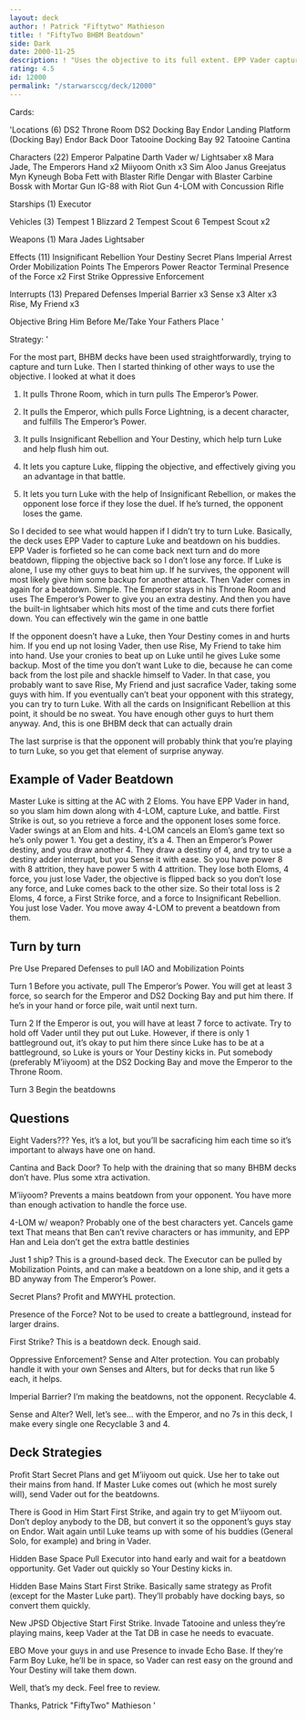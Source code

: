 ```yaml
---
layout: deck
author: ! Patrick "Fiftytwo" Mathieson
title: ! "FiftyTwo BHBM Beatdown"
side: Dark
date: 2000-11-25
description: ! "Uses the objective to its full extent. EPP Vader captures Luke and beats on his buddies, with a little help from the Emperor’s Power."
rating: 4.5
id: 12000
permalink: "/starwarsccg/deck/12000"
---
```

Cards: 

'Locations (6)
DS2 Throne Room
DS2 Docking Bay
Endor Landing Platform (Docking Bay)
Endor Back Door
Tatooine Docking Bay 92
Tatooine Cantina

Characters (22)
Emperor Palpatine
Darth Vader w/ Lightsaber x8
Mara Jade, The Emperors Hand x2
Miiyoom Onith x3
Sim Aloo
Janus Greejatus
Myn Kyneugh
Boba Fett with Blaster Rifle
Dengar with Blaster Carbine
Bossk with Mortar Gun
IG-88 with Riot Gun
4-LOM with Concussion Rifle

Starships (1)
Executor

Vehicles (3)
Tempest 1
Blizzard 2
Tempest Scout 6
Tempest Scout x2

Weapons (1)
Mara Jades Lightsaber

Effects (11)
Insignificant Rebellion
Your Destiny
Secret Plans
Imperial Arrest Order
Mobilization Points
The Emperors Power
Reactor Terminal
Presence of the Force x2
First Strike
Oppressive Enforcement

Interrupts (13)
Prepared Defenses
Imperial Barrier x3
Sense x3
Alter x3
Rise, My Friend x3

Objective
Bring Him Before Me/Take Your Fathers Place '

Strategy: '

For the most part, BHBM decks have been used straightforwardly, trying to capture and turn Luke. Then I started thinking of other ways to use the objective. I looked at what it does

1) It pulls Throne Room, which in turn pulls The Emperor’s Power.

2) It pulls the Emperor, which pulls Force Lightning, is a decent character, and fulfills The Emperor’s Power.

3) It pulls Insignificant Rebellion and Your Destiny, which help turn Luke and help flush him out.

4) It lets you capture Luke, flipping the objective, and effectively giving you an advantage in that battle.

5) It lets you turn Luke with the help of Insignificant Rebellion, or makes the opponent lose force if they lose the duel. If he’s turned, the opponent loses the game.

So I decided to see what would happen if I didn’t try to turn Luke. Basically, the deck uses EPP Vader to capture Luke and beatdown on his buddies. EPP Vader is forfieted so he can come back next turn and do more beatdown, flipping the objective back so I don’t lose any force. If Luke is alone, I use my other guys to beat him up. If he survives, the opponent will most likely give him some backup for another attack. Then Vader comes in again for a beatdown. Simple. The Emperor stays in his Throne Room and uses The Emperor’s Power to give you an extra destiny. And then you have the built-in lightsaber which hits most of the time and cuts there forfiet down. You can effectively win the game in one battle

If the opponent doesn’t have a Luke, then Your Destiny comes in and hurts him. If you end up not losing Vader, then use Rise, My Friend to take him into hand. Use your cronies to beat up on Luke until he gives Luke some backup. Most of the time you don’t want Luke to die, because he can come back from the lost pile and shackle himself to Vader. In that case, you probably want to save Rise, My Friend and just sacrafice Vader, taking some guys with him. If you eventually can’t beat your opponent with this strategy, you can try to turn Luke. With all the cards on Insignificant Rebellion at this point, it should be no sweat. You have enough other guys to hurt them anyway. And, this is one BHBM deck that can actually drain

The last surprise is that the opponent will probably think that you’re playing to turn Luke, so you get that element of surprise anyway.

Example of Vader Beatdown
---

Master Luke is sitting at the AC with 2 Eloms. You have EPP Vader in hand, so you slam him down along with 4-LOM, capture Luke, and battle. First Strike is out, so you retrieve a force and the opponent loses some force. Vader swings at an Elom and hits. 4-LOM cancels an Elom’s game text so he’s only power 1. You get a destiny, it’s a 4. Then an Emperor’s Power destiny, and you draw another 4. They draw a destiny of 4, and try to use a destiny adder interrupt, but you Sense it with ease. So you have power 8 with 8 attrition, they have power 5 with 4 attrition. They lose both Eloms, 4 force, you just lose Vader, the objective is flipped back so you don’t lose any force, and Luke comes back to the other size. So their total loss is 2 Eloms, 4 force, a First Strike force, and a force to Insignificant Rebellion. You just lose Vader. You move away 4-LOM to prevent a beatdown from them.

Turn by turn
---

Pre Use Prepared Defenses to pull IAO and Mobilization Points

Turn 1 Before you activate, pull The Emperor’s Power. You will get at least 3 force, so search for the Emperor and DS2 Docking Bay and put him there. If he’s in your hand or force pile, wait until next turn.

Turn 2 If the Emperor is out, you will have at least 7 force to activate. Try to hold off Vader until they put out Luke. However, if there is only 1 battleground out, it’s okay to put him there since Luke has to be at a battleground, so Luke is yours or Your Destiny kicks in. Put somebody (preferably M’iiyoom) at the DS2 Docking Bay and move the Emperor to the Throne Room.

Turn 3 Begin the beatdowns

Questions
---

Eight Vaders??? Yes, it’s a lot, but you’ll be sacraficing him each time so it’s important to always have one on hand.

Cantina and Back Door? To help with the draining that so many BHBM decks don’t have. Plus some xtra activation.

M’iiyoom? Prevents a mains beatdown from your opponent. You have more than enough activation to handle the force use.

4-LOM w/ weapon? Probably one of the best characters yet. Cancels game text That means that Ben can’t revive characters or has immunity, and EPP Han and Leia don’t get the extra battle destinies

Just 1 ship? This is a ground-based deck. The Executor can be pulled by Mobilization Points, and can make a beatdown on a lone ship, and it gets a BD anyway from The Emperor’s Power.

Secret Plans? Profit and MWYHL protection.

Presence of the Force? Not to be used to create a battleground, instead for larger drains.

First Strike? This is a beatdown deck. Enough said.

Oppressive Enforcement? Sense and Alter protection. You can probably handle it with your own Senses and Alters, but for decks that run like 5 each, it helps.

Imperial Barrier? I’m making the beatdowns, not the opponent. Recyclable 4.

Sense and Alter? Well, let’s see... with the Emperor, and no 7s in this deck, I make every single one Recyclable 3 and 4.

Deck Strategies
---

Profit Start Secret Plans and get M’iiyoom out quick. Use her to take out their mains from hand. If Master Luke comes out (which he most surely will), send Vader out for the beatdowns.

There is Good in Him Start First Strike, and again try to get M’iiyoom out. Don’t deploy anybody to the DB, but convert it so the opponent’s guys stay on Endor. Wait again until Luke teams up with some of his buddies (General Solo, for example) and bring in Vader.

Hidden Base Space Pull Executor into hand early and wait for a beatdown opportunity. Get Vader out quickly so Your Destiny kicks in.

Hidden Base Mains Start First Strike. Basically same strategy as Profit (except for the Master Luke part). They’ll probably have docking bays, so convert them quickly.

New JPSD Objective Start First Strike. Invade Tatooine and unless they’re playing mains, keep Vader at the Tat DB in case he needs to evacuate.

EBO Move your guys in and use Presence to invade Echo Base. If they’re Farm Boy Luke, he’ll be in space, so Vader can rest easy on the ground and Your Destiny will take them down.


Well, that’s my deck. Feel free to review.

Thanks,
Patrick "FiftyTwo" Mathieson '
